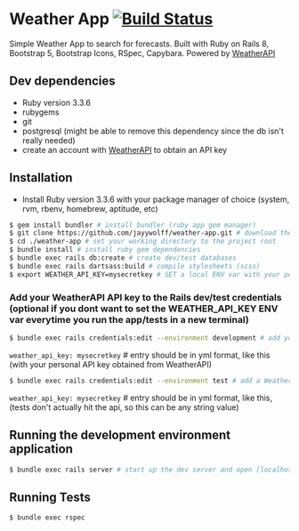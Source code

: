 # Weather App [![Build Status](https://github.com/jayywolff/weather-app/actions/workflows/ci.yml/badge.svg)](https://github.com/jayywolff/weather-app/actions)
Simple Weather App to search for forecasts.
Built with Ruby on Rails 8, Bootstrap 5, Bootstrap Icons, RSpec, Capybara.
Powered by [WeatherAPI](https://www.weatherapi.com/docs/)

## Dev dependencies
 - Ruby version 3.3.6
 - rubygems
 - git
 - postgresql (might be able to remove this dependency since the db isn't really needed)
 - create an account with [WeatherAPI](https://www.weatherapi.com/docs/) to obtain an API key

## Installation
 - Install Ruby version 3.3.6 with your package manager of choice (system, rvm, rbenv, homebrew, aptitude, etc)

```bash
$ gem install bundler # install bundler (ruby app gem manager)
$ git clone https://github.com/jayywolff/weather-app.git # download the project with git clone
$ cd ./weather-app # set your working directory to the project root
$ bundle install # install ruby gem dependencies
$ bundle exec rails db:create # create dev/test databases
$ bundle exec rails dartsass:build # compile stylesheets (scss)
$ export WEATHER_API_KEY=mysecretkey # SET a local ENV var with your personal API key obtained from WeatherAPI
```

### Add your WeatherAPI API key to the Rails dev/test credentials (optional if you dont want to set the WEATHER_API_KEY ENV var everytime you run the app/tests in a new terminal)
```bash
$ bundle exec rails credentials:edit --environment development # add your WeatherAPI key in the rails credentials
```
`weather_api_key: mysecretkey` # entry should be in yml format, like this (with your personal API key obtained from WeatherAPI)

```bash
$ bundle exec rails credentials:edit --environment test # add a WeatherAPI key in the rails credentials for the test env
```
`weather_api_key: mysecretkey` # entry should be in yml format, like this, (tests don't actually hit the api, so this can be any string value)

## Running the development environment application
```bash
$ bundle exec rails server # start up the dev server and open [localhost:3000](http://localhost:3000) in your browser
```

## Running Tests
```bash
$ bundle exec rspec
```
